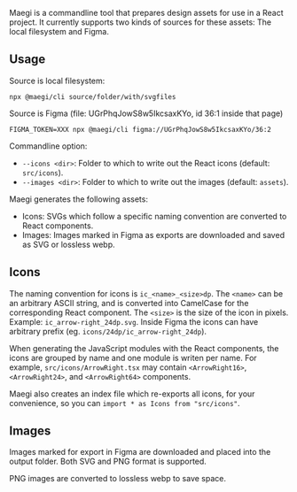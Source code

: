 
Maegi is a commandline tool that prepares design assets for use in a React project. It currently supports two kinds of sources for these assets: The local filesystem and Figma.

## Usage

Source is local filesystem:

```
npx @maegi/cli source/folder/with/svgfiles
```

Source is Figma (file: UGrPhqJowS8w5IkcsaxKYo, id 36:1 inside that page)

```
FIGMA_TOKEN=XXX npx @maegi/cli figma://UGrPhqJowS8w5IkcsaxKYo/36:2
```

Commandline option:

 - `--icons <dir>`: Folder to which to write out the React icons (default: `src/icons`).
 - `--images <dir>`: Folder to which to write out the images (default: `assets`).

Maegi generates the following assets:

 - Icons: SVGs which follow a specific naming convention are converted to React components.
 - Images: Images marked in Figma as exports are downloaded and saved as SVG or lossless webp.

## Icons

The naming convention for icons is `ic_<name>_<size>dp`. The `<name>` can be an arbitrary ASCII string, and is converted into CamelCase for the corresponding React component. The `<size>` is the size of the icon in pixels. Example: `ic_arrow-right_24dp.svg`. Inside Figma the icons can have arbitrary prefix (eg. `icons/24dp/ic_arrow-right_24dp`).

When generating the JavaScript modules with the React components, the icons are grouped by name and one module is writen per name. For example, `src/icons/ArrowRight.tsx` may contain `<ArrowRight16>`, `<ArrowRight24>`, and `<ArrowRight64>` components.

Maegi also creates an index file which re-exports all icons, for your convenience, so you can `import * as Icons from "src/icons"`.

## Images

Images marked for export in Figma are downloaded and placed into the output folder. Both SVG and PNG format is supported.

PNG images are converted to lossless webp to save space.

